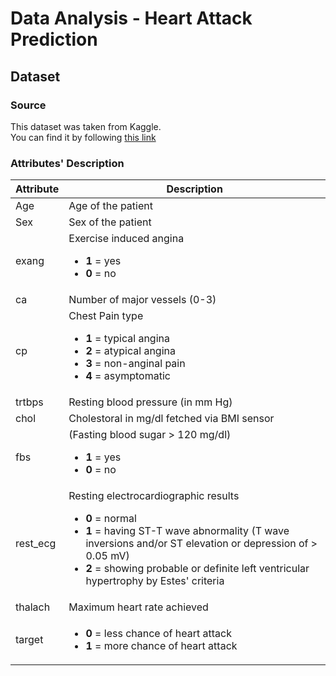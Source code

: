 # Data Analysis - Heart Attack Prediction

Dataset
---

### Source

This dataset was taken from Kaggle. \
You can find it by following [this link](https://www.kaggle.com/datasets/rashikrahmanpritom/heart-attack-analysis-prediction-dataset)

### Attributes' Description

| Attribute | Description |
| --- | --- |
| Age | Age of the patient |
| Sex | Sex of the patient |
| exang | Exercise induced angina <ul><li>**1** = yes</li><li>**0** = no</li></ul> |
| ca | Number of major vessels (0-3) |
| cp | Chest Pain type <ul><li>**1** = typical angina</li><li>**2** = atypical angina</li><li>**3** = non-anginal pain</li><li>**4** = asymptomatic</li></ul> |
| trtbps | Resting blood pressure (in mm Hg) |
| chol | Cholestoral in mg/dl fetched via BMI sensor |
| fbs | (Fasting blood sugar > 120 mg/dl) <ul><li>**1** = yes</li><li>**0** = no</li></ul> |
| rest_ecg | Resting electrocardiographic results <ul><li>**0** = normal</li><li>**1** = having ST-T wave abnormality (T wave inversions and/or ST elevation or depression of > 0.05 mV)</li><li>**2** = showing probable or definite left ventricular hypertrophy by Estes' criteria</li></ul> |
| thalach | Maximum heart rate achieved |
| target | <ul><li>**0** = less chance of heart attack</li><li>**1** = more chance of heart attack</li></ul> |

